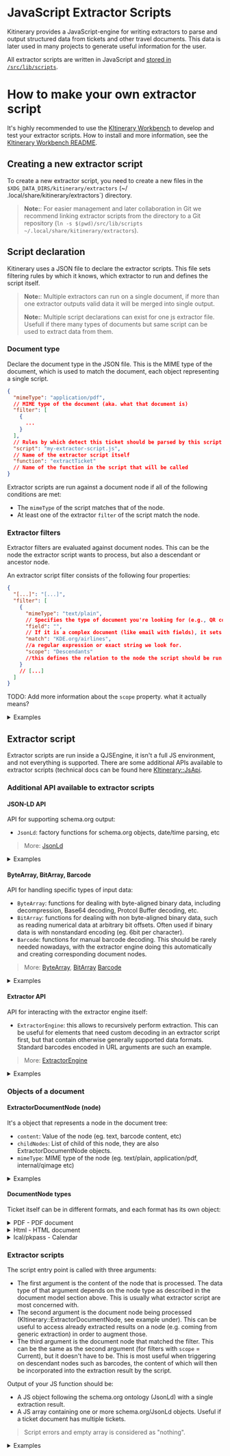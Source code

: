# JavaScript Extractor Scripts

Kitinerary provides a JavaScript-engine for writing extractors to parse and output structured data from tickets and
other travel documents.
This data is later used in many projects to generate useful information for the user.

All extractor scripts are written in JavaScript and [stored in
`/src/lib/scripts`](https://invent.kde.org/pim/kitinerary/-/tree/master/src/lib/scripts).

# How to make your own extractor script

It's highly recommended to use the [KItinerary Workbench](https://invent.kde.org/pim/kitinerary-workbench) to develop
and test your extractor scripts. How to install and more information, see
the [KItinerary Workbench README](https://invent.kde.org/pim/kitinerary-workbench/-/blob/master/README.md).

## Creating a new extractor script

To create a new extractor script, you need to create a new files in the `$XDG_DATA_DIRS/kitinerary/extractors` (~/
.local/share/kitinerary/extractors`) directory.

> **Note:**: For easier management and later collaboration in Git we recommend linking extractor scripts from the
> directory to a Git repository (`ln -s $(pwd)/src/lib/scripts ~/.local/share/kitinerary/extractors`).

## Script declaration

Kitinerary uses a JSON file to declare the extractor scripts. This file sets filtering rules by which it knows, which
extractor to run and defines the script itself.

> **Note:**: Multiple extractors can run on a single document, if more than one extractor outputs valid data it will be
> merged into single output.
> 
> **Note:**: Multiple script declarations can exist for one js extractor file. Usefull if there many types of documents
> but same script can be used to extract data from them.

### Document type

Declare the document type in the JSON file. This is the MIME type of the document, which is used to match the document,
each object representing a single script.

```json
{
  "mimeType": "application/pdf",
  // MIME type of the document (aka. what that document is)
  "filter": [
    {
      ...
    }
  ],
  // Rules by which detect this ticket should be parsed by this script 
  "script": "my-extractor-script.js",
  // Name of the extractor script itself
  "function": "extractTicket"
  // Name of the function in the script that will be called 
}
```

Extractor scripts are run against a document node if all of the following conditions are met:

* The `mimeType` of the script matches that of the node.
* At least one of the extractor `filter` of the script match the node.

### Extractor filters

Extractor filters are evaluated against document nodes. This can be the node the extractor
script wants to process, but also a descendant or ancestor node.

An extractor script filter consists of the following four properties:

```json
{
  "[...]": "[...]",
  "filter": [
    {
      "mimeType": "text/plain",
      // Specifies the type of document you're looking for (e.g., QR code in document, plain text). 
      "field": "",
      // If it is a complex document (like email with fields), it sets which filed of the document run "match" on. This is ignored for nodes containing basic types such as plain text or binary data.
      "match": "KDE.org/airlines",
      //a regular expression or exact string we look for.
      "scope": "Descendants"
      //this defines the relation to the node the script should be run on (Current, Parent, Children, Ancestors or Descendants).
    }
    // [...]
  ]
}

```

TODO: Add more information about the `scope` property. what it actually means?

<details>
<summary>Examples</summary>

--- 
Anything attached to an email sent by "booking@example-operator.com". The field matched against here
is the `From` header of the MIME message.

```json
{
  "mimeType": "message/rfc822",
  // Its mime type of email
  "field": "From",
  // We look at fiels "From" in the email, which is the sender
  "match": "^booking@exampl-operator\.com$",
  // We look at exactly "booking@exampl-operator.com" 
  "scope": "Ancestors"
  // TODO: What is this?
}
```

---
Documents containing a barcode of the format "F12345678". Note that the scope here is `Descendants`
rather than `Children` as the direct child nodes tend to be the images containing the barcode.

```json
{
  "mimeType": "text/plain",
  // we look at plain text
  "scope": "Ancestors",
  // TODO: What is this? i dont understand... 
  "match": "^F\d{8}$"
  // We look for exactly "F" followed by 8 digits
}
```

---
Apple Wallet passes issued by "org.kde.travelAgency".

```json
{
  "mimeType": "application/vnd.apple.pkpass",
  // We look at Apple Wallet passes
  "field": "passTypeIdentifier",
  // We look at field "passTypeIdentifier" which is the issuer
  "match": "org.kde.travelAgency",
  "scope": "Current"
  // We look only at this document
}
```

---
iCal events with an organizer email address of the "kde.org" domain. Note that the field here accesses
a property of a property. This works at arbitrary depth, as long as the corresponding types are
introspectable by Qt.

```json
{
  "mimeType": "internal/event",
  "field": "organizer.email",
  "match": "@kde.org$",
  "scope": "Current"
}
```

---
A (PDF) document containing an IATA boarding pass barcode of the airline "AB". Triggering
vendor-specific UIC or ERA railway tickets can be done very similarly, matching on the corresponding
carrier ids.

```json
{
  "mimeType": "internal/iata-bcbp",
  "field": "operatingCarrierDesignator",
  "match": "AB",
  "scope": "Descendants"
}
```

---
A node that has already existing results containing a reservation from "My Transport Operator".
This is useful for scripts that want to augment or fix schema.org annotation already provided by
the source. Note that the mimeType "application/ld+json" is special here as it doesn't only trigger
on the document node content itself, but also matches against the result of nodes of any type.

```json
{
  "mimeType": "application/ld+json",
  "field": "reservationFor.provider.name",
  "match": "My Transport Operator",
  "scope": "Current"
}
```

---
**NOT RECOMMENDED** This should be used as a last resort only, as matching against the full PDF document content can be
expensive.

PDF documents containing the string "My Ferry Booking" anywhere.

```json
{
  "mimeType": "application/pdf",
  "field": "text",
  "match": "My Ferry Booking",
  "scope": "Current"
}
```

</details>

## Extractor script

Extractor scripts are run inside a QJSEngine, it isn't a full JS environment, and not everything is supported.
There are some additional APIs available to extractor scripts (technical docs can be found
here [KItinerary::JsApi](https://api.kde.org/kdepim/kitinerary/html/namespaceKItinerary_1_1JsApi.html).

### Additional API available to extractor scripts

#### JSON-LD API

API for supporting schema.org output:

* `JsonLd`: factory functions for schema.org objects, date/time parsing, etc

> More: [JsonLd](https://api.kde.org/kdepim/kitinerary/html/classKItinerary_1_1JsApi_1_1JsonLd.html)

<details>
<summary>Examples</summary>

```js

var f = JsonLd.newFlightReservation(); // https://schema.org/FlightReservation
f.reservationFor.departureAirport.name = "KDE Konqi Airport (KDQ)"; // https://schema.org/FlightReservation -> https://schema.org/Flight -> https://schema.org/Place -> https://schema.org/Airport
f.reservationFor.arrivalAirport.name = "KDE Katie City Airport (KDA)";
f.reservationFor.departureTime = JsonLd.toDateTime("08:36 20.02.2025", "hh:mm dd.MM.yyyy", "en");
f.reservationFor.arrivalTime = JsonLd.toDateTime("09:56 20.02.2025", "hh:mm dd.MM.yyyy", "en");
f.reservationFor.airline.iataCode = "KD";
f.reservationFor.flightNumber = "KD 1096";
return f; // Returns the flight reservation object later used by other apps 
```

</details>

#### ByteArray, BitArray, Barcode

API for handling specific types of input data:

* `ByteArray`: functions for dealing with byte-aligned binary data, including decompression, Base64 decoding, Protcol
  Buffer decoding, etc.
* `BitArray`: functions for dealing with non byte-aligned binary data, such as reading numerical data at arbitrary bit
  offsets. Often used if binary data is with nonstandard encoding (eg. 6bit per character).
* `Barcode`: functions for manual barcode decoding. This should be rarely needed nowadays, with the extractor engine
  doing this automatically and creating corresponding document nodes.

> More:
> [ByteArray](https://api.kde.org/kdepim/kitinerary/html/classKItinerary_1_1JsApi_1_1ByteArray.html),
> [BitArray](https://api.kde.org/kdepim/kitinerary/html/classKItinerary_1_1JsApi_1_1BitArray.html)
> [Barcode](https://api.kde.org/kdepim/kitinerary/html/classKItinerary_1_1JsApi_1_1Barcode.html)

<details>
<summary>Examples</summary>

```js
const KonqiPersonality = ByteArray.toBase64("Cheerful"); // "Q2hlZXJmdWwK"
const KatieMessage = ByteArray.fromBase64("UmVtZW1iZXIgdG8gdGFrZSBicmVha3MK"); // "Remember to take breaks"


const theQR = node.childNodes[1].childNodes[0].content; // Base64 encoded data
const decodedQR = ByteArray.fromBase64(theQR); // binary blob
const bitsOfQR = ByteArray.toBitArray(theQR); // Conver this to bitArray so it can be manipulated bit-by-bit
let outputString = "";
for (let i = 0; i < 6; ++i) {
    let magicalNumber = bitsOfQR.readNumberMSB(0, 6); // Reads 6 **bits**, eg. '43'  
    outputString += String.fromCharCode(magicalNumber + 32); // '43' + 32 = K
}
console.log(outputString) // Konqi

// Usually not needed, as the extractor engine will create barcode nodes automatically
const QRCode = ImageOfAztecQRCodeNotDecodedByExtractorEngine;
const DecodedAztec = Barcode.decodeAztec(ImageOfAztecQRCodeNotDecodedByExtractorEngine)
console.log(DecodedAztec); // ["KDE airlines", "KDE Konqi Airport (KDQ)", "KDE Katie City Airport (KDA)", "20.02.2025", "08:36", "20.02.2025", "09:56", "KD 1096", "magicalstringsoweknowthisticketwasnottamperedwithbyevilwizards"]
```

</details>

#### Extractor API

API for interacting with the extractor engine itself:

* `ExtractorEngine`: this allows to recursively perform extraction.
  This can be useful for elements that need custom decoding in an extractor script first,
  but that contain otherwise generally supported data formats. Standard barcodes encoded
  in URL arguments are such an example.

> More: [ExtractorEngine](https://api.kde.org/kdepim/kitinerary/html/classKItinerary_1_1ExtractorEngine.html)


<details>
<summary>Examples</summary>

```js
const XMLdataIncorreclyInterpretedAsText = "<xml><data>42</data></xml>";
const CorrectlyInterpretedXML = ExtractorEngine.extract(XMLdataIncorreclyInterpretedAsText, "application/xml");

var f = JsonLd.newFlightReservation();
ExtractorEngine.extractPrice("13 EUR", f); // Adds to ticket price
```

</details>

### Objects of a document

#### ExtractorDocumentNode (node)

It's a object that represents a node in the document tree:

* `content`: Value of the node (eg. text, barcode content, etc)
* `childNodes`: List of child of this node, they are also ExtractorDocumentNode objects.
* `mimeType`: MIME type of the node (eg. text/plain, application/pdf, internal/qimage etc)

<details>
<summary>Examples</summary>

```tree
└── application/pdf // Ticket in PDF format
    ├── internal/qimage // Image of the QR code
    │   └── text/plain // Decoded text from the QR code
    └── text/plain // Usually text inside the PDF
```

```js
function main(pdf, node, barcode) {
    cnsole.log(pdf.content) // Automagically extracted PDF content, no need to point at it.
    let imageOfQR = node.childNodes[0];
    let textFromQR = imageOfQR.childNodes[0].content;
}

```

</details>

#### DocumentNode types

Ticket itself can be in different formats, and each format has its own object:
<details id="PDF - PDF document">
<summary>PDF - PDF document</summary>
PdfDocument is a object that represents a PDF document; it has the following properties:

* `text`: Extracts text from the PDF page. If used on root node, it extracts all text from the PDF.
* `pages`: List of pages in the PDF
* `textInRect`: Extracts text from a given rectangle on the PDF page. Uses normalized coordinates (0-1) in format "Left,
  Top, Right, Bottom".

> More:
> [PdfDocument](https://api.kde.org/kdepim/kitinerary/html/classKItinerary_1_1PdfDocument.html)

  <details>
  <summary>Examples</summary>

  ```js
  // If ticket is in PDF the fist argument is the `PdfPage` object
  function main(contentPDF, node) {
    const allText = contentPDF.text; // Extracts all text from the PDF page
    const firstPage = contentPDF.pages[0].text; // Extracts text from only from first page
    const textInRect = contentPDF.pages[0].textInRect(0, 0, 0.3, 0.25); // "Passanger: Kandalf" 
}

```

  </details>
</details>
<details id="Html - HTML document">
<summary>Html - HTML document</summary>
HtmlDocument is an object that represents an HTML document consisting HtmlElements; it has the following properties and methods:

* `rawData()`: Returns the raw textual HTML data.
* `root()`: Returns the root element of the document.
* `eval(xpath)`: Evaluates an XPath expression relative to the document root and returns matching elements.

HtmlElement represents an element within an HTML document; it has the following properties and methods:

* `name`: Returns the element name (tag).
* `isNull`: Checks if the element is null/invalid.
* `attribute`: Returns the value of the specified attribute.
* `hasAttribute`: Checks whether an attribute with the given name exists.
* `attributes`: Returns a list of all attributes of this element.
* `content`: Returns the immediate text content of this element (trimmed of whitespace).
* `recursiveContent`: Returns the text content of this element and all its children.
* `parent`: Returns the parent element of this node.
* `firstChild`: Returns the first child element of this node.
* `nextSibling(: Returns the next sibling element of this node.
* `eval`: Evaluates an XPath expression relative to this element.

> More:
> [HtmlDocument](https://api.kde.org/kdepim/kitinerary/html/classKItinerary_1_1HtmlDocument.html)
> [HtmlElement](https://api.kde.org/kdepim/kitinerary/html/classKItinerary_1_1HtmlElement.html)

<details>
  <summary>Examples</summary>

  ```js
    // Create a simple HTML document
    const simpleHtml = `
    <html><head>
    <title>Flight Details</title>
    </head><body>

    <div class="flight-info">
    <h1>Flight KDE1996</h1>
    <div class="departure">
    <span class="code">KDQ</span>
    <span class="time">2025-02-20 08:30</span>
    </div>

    <div class="arrival">
    <span class="code">KDA</span>
    <span class="time">2025-02-22 16:45</span>
    </div>

    <div class="passenger" id="traveler">
    <span class="name">Kandalf the wizard</span>
    <span class="seat">12A</span>

    </div>
    </div>
    </body>
    </html>
    `;

    const html = ExtractorEngine.extract(simpleHtml, "text/html").content;
    
    const res = JsonLd.newFlightReservation();

    // Get flight number from h1
    const flightHeader = html.eval("//h1")[0];
    console.log (flightHeader.content)
    if (typeof flightHeader.content == "string") {
        const flightNumber = flightHeader.content.match(/Flight ([A-Z]{2})(\d+)/);
        if (flightNumber) {
            res.reservationFor.airline.iataCode = flightNumber[1];
            res.reservationFor.flightNumber = flightNumber[2];
        }
    }

    // Get departure info
    const departureElement = html.eval("//div[@class='departure']")[0];
    if (typeof flightHeader.content == "string") {
        const codeElement = departureElement.eval("span[@class='code']")[0];
        const timeElement = departureElement.eval("span[@class='time']")[0];

        res.reservationFor.departureAirport.iataCode = codeElement.content;
        res.reservationFor.departureTime = JsonLd.toDateTime(timeElement.content, "yyyy-MM-dd HH:mm", "en");
    }

    // Get arrival info
    const arrivalElement = html.eval("//div[@class='arrival']")[0];
    if (typeof flightHeader.content == "string") {
        const codeElement = arrivalElement.eval("span[@class='code']")[0];
        const timeElement = arrivalElement.eval("span[@class='time']")[0];

        res.reservationFor.arrivalAirport.iataCode = codeElement.content;
        res.reservationFor.arrivalTime = JsonLd.toDateTime(timeElement.content, "yyyy-MM-dd HH:mm", "en");
    }

    // Get passenger info using element navigation
    const passengerDiv = html.eval("//div[@id='traveler']")[0];
    const nameSpan = passengerDiv.firstChild;
    const seatSpan = nameSpan.nextSibling;

    res.underName = {
        "@type": "Person",
        "name": nameSpan.content
    };

    res.reservedTicket = {
        "@type": "Ticket",
        "ticketedSeat": {
            "@type": "Seat",
            "seatNumber": seatSpan.content
        }
    };

    return res;
```

  </details>


</details>
<details id="Ical/pkpass - Calendar">
<summary>Ical/pkpass - Calendar</summary>

TODO: Actually write this, i can't find any information about this...
</details>

### Extractor scripts

The script entry point is called with three arguments:

* The first argument is the content of the node that is processed. The data type of that argument
  depends on the node type as described in the document model section above. This is usually
  what extractor script are most concerned with.
* The second argument is the document node being processed (KItinerary::ExtractorDocumentNode, see example under).
  This can be useful to access already extracted results on a node (e.g. coming from generic extraction)
  in order to augment those.
* The third argument is the document node that matched the filter. This can be the same as the second
  argument (for filters with `scope` = Current), but it doesn't have to be. This is most useful when
  triggering on descendant nodes such as barcodes, the content of which will then be incorporated into
  the extraction result by the script.

Output of your JS function should be:

* A JS object following the schema.org ontology (JsonLd) with a single extraction result.
* A JS array containing one or more schema.org/JsonLd objects. Useful if a ticket document has multiple tickets.

> Script errors and empty array is considered as "nothing".

<details>
<summary>Examples</summary>
Let's assume we want to create an extractor script for a railway ticket which comes with a simple
tabular layout for a single leg per page, and contains a QR code with a 10 digit number for each leg.

```
Konqi -> Katie West
Departure: 21 Jun 18:42
Arrival: 21 Jun 23:12

[Big QR code]
```

As a filter we'd use something similar as example 2 above, triggering on the barcode content.

```js
function extractTicket(pdf, node, barcode) {
    // text for the PDF page containing the barcode that triggered this
    const text = pdf.pages[barcode.location].text;

    // empty http://schema.org/TrainReservation object for the result
    let res = JsonLd.newTrainReservation();

    // when using regular expressions, matching on things that don't change in different
    // language variants is usually preferable, but might not always be possible
    // when creating regular expressions consider that various special characters might occur in names
    // of people or locations (in the above example spaces and parenthesis)
    const leg = text.match(/(.*) -> (.*)/); // ["Konqi", "Katie West"]

    // this can throw an error if the regular expression didn't match
    // that's fine though, the script is aborted here and considered not to have any result
    // ie. handling this case explicitly is unnecessary here
    res.reservationFor.departureStation.name = leg[1]; // Konqi
    res.reservationFor.arrivalStation.name = leg[2]; // Katie West

    // date/time parsing can recover missing year numbers from context, if available
    // In our example it would consider the PDF creation time for that, and the resulting
    // date would be the first occurrence of the given day and month following that.
    // https://doc.qt.io/qt-6/qdate.html#fromString-1  
    res.reservationFor.departureTime = JsonLd.toDateTime(text.match(/Departure: (.*)/)[1], 'dd MMM hh:mm', 'en');

    // for supporting different language formats, both the format string and the locale
    // argument can be lists. All combinations are then tried until one yields a valid result.
    res.reservationFor.arrivalTime = JsonLd.toDateTime(text.match(/(?:Arrival|Arrivé|Ankunft): (.*)/)[1],
        ['dd MMM hh:mm', 'dd MMM hh.mm'], ['en', 'fr', 'de']);

    // the node that triggered this script (the barcode) can be accessed and integrated into the result
    res.reservedTicket.ticketToken = 'qrCode:' + barcode.content;

    return res;
}
```

The above example produces and entirely new result. Another common case are scripts that
merely augment an existing result. Let's assume an Apple Wallet pass for a flight, the
automatically extracted result is correct but misses the boarding group. The filter for
this would be similar to example 4 above, triggering on the pass issuer.

```js
// unused arguments can be omitted
function extractBoardingPass(pass, node) {
    // use the existing result as a starting point
    // generally this can be more than one, but specific types of documents
    // might only produce a deterministic amount (like 1 in this case).
    let res = node.result[0];

    // modify the result as necessary
    res.boardingGroup = pass.field["group"].label;

    // returning a result here will replace the existing results for this node
    return res;
}
```

</details>


